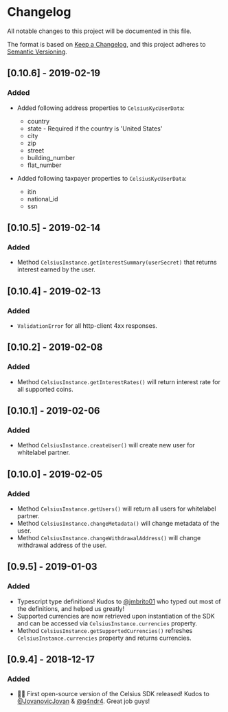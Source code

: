 # Changelog
All notable changes to this project will be documented in this file.

The format is based on [Keep a Changelog](https://keepachangelog.com/en/1.0.0/),
and this project adheres to [Semantic Versioning](https://semver.org/spec/v2.0.0.html).

## [0.10.6] - 2019-02-19
### Added
-   Added following address properties to ```CelsiusKycUserData```:
    * country
    * state - Required if the country is 'United States'
    * city
    * zip
    * street
    * building_number
    * flat_number
    
-   Added following taxpayer properties to ```CelsiusKycUserData```:
    * itin
    * national_id
    * ssn

## [0.10.5] - 2019-02-14
### Added
-   Method ```CelsiusInstance.getInterestSummary(userSecret)``` that returns interest earned by the user.

## [0.10.4] - 2019-02-13
### Added
- `ValidationError` for all http-client 4xx responses.

## [0.10.2] - 2019-02-08
### Added
-   Method ```CelsiusInstance.getInterestRates()``` will return interest rate for all supported coins.

## [0.10.1] - 2019-02-06
### Added
-   Method ```CelsiusInstance.createUser()``` will create new user for whitelabel partner.

## [0.10.0] - 2019-02-05
### Added
-   Method ```CelsiusInstance.getUsers()``` will return all users for whitelabel partner.
-   Method ```CelsiusInstance.changeMetadata()``` will change metadata of the user.
-   Method ```CelsiusInstance.changeWithdrawalAddress()``` will change withdrawal address of the user.

## [0.9.5] - 2019-01-03
### Added
-   Typescript type definitions! Kudos to [@jmbrito01](https://github.com/jmbrito01) who typed out most of the definitions, and helped us greatly!
-   Supported currencies are now retrieved upon instantiation of the SDK and can be accessed via ```CelsiusInstance.currencies``` property.
-   Method ```CelsiusInstance.getSupportedCurrencies()``` refreshes ```CelsiusInstance.currencies``` property and returns currencies.

## [0.9.4] - 2018-12-17
### Added
- 🚢🍾  First open-source version of the Celsius SDK released! Kudos to [@JovanovicJovan](https://github.com/JovanovicJovan) & [@g4ndr4](https://github.com/g4ndr4). Great job guys!
